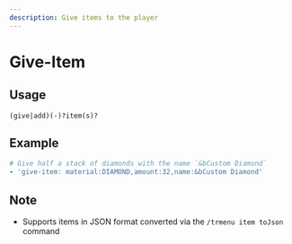```yaml
---
description: Give items to the player
---
```


# Give-Item

## Usage

```text
(give|add)(-)?item(s)?
```

## Example

```yaml
# Give half a stack of diamonds with the name `&bCustom Diamond`
- 'give-item: material:DIAMOND,amount:32,name:&bCustom Diamond'
```

## Note

* Supports items in JSON format converted via the `/trmenu item toJson` command

